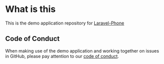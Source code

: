 # What is this

This is the demo application repository for [Laravel-Phone](https://github.com/Propaganistas/Laravel-Phone)

## Code of Conduct

When making use of the demo application and working together on issues in GitHub, please pay attention to our [code of conduct](https://github.com/Propaganistas/Laravel-Phone-Demo/blob/master/CODE_OF_CONDUCT.md).
